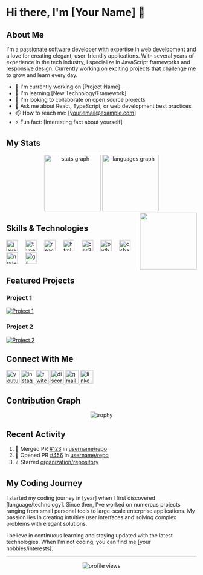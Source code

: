 # Hi there, I'm [Your Name] 👋

## About Me
I'm a passionate software developer with expertise in web development and a love for creating elegant, user-friendly applications. With several years of experience in the tech industry, I specialize in JavaScript frameworks and responsive design. Currently working on exciting projects that challenge me to grow and learn every day.

- 🔭 I'm currently working on [Project Name]
- 🌱 I'm learning [New Technology/Framework]
- 👯 I'm looking to collaborate on open source projects
- 💬 Ask me about React, TypeScript, or web development best practices
- 📫 How to reach me: [your.email@example.com]
- ⚡ Fun fact: [Interesting fact about yourself]

## My Stats
<div align="center">
  <img src="https://github-readme-stats.vercel.app/api?username=maurodesouza&hide_title=false&hide_rank=false&show_icons=true&include_all_commits=true&count_private=true&disable_animations=false&theme=dracula&locale=en&hide_border=false" height="150" alt="stats graph"  />
  <img src="https://github-readme-stats.vercel.app/api/top-langs?username=maurodesouza&locale=en&hide_title=false&layout=compact&card_width=320&langs_count=5&theme=dracula&hide_border=false" height="150" alt="languages graph"  />
</div>

<img align="right" height="150" src="https://i.imgflip.com/65efzo.gif"  />

## Skills & Technologies
<div align="left">
  <img src="https://cdn.jsdelivr.net/gh/devicons/devicon/icons/javascript/javascript-original.svg" height="30" alt="javascript logo"  />
  <img width="12" />
  <img src="https://cdn.jsdelivr.net/gh/devicons/devicon/icons/typescript/typescript-original.svg" height="30" alt="typescript logo"  />
  <img width="12" />
  <img src="https://cdn.jsdelivr.net/gh/devicons/devicon/icons/react/react-original.svg" height="30" alt="react logo"  />
  <img width="12" />
  <img src="https://cdn.jsdelivr.net/gh/devicons/devicon/icons/html5/html5-original.svg" height="30" alt="html5 logo"  />
  <img width="12" />
  <img src="https://cdn.jsdelivr.net/gh/devicons/devicon/icons/css3/css3-original.svg" height="30" alt="css3 logo"  />
  <img width="12" />
  <img src="https://cdn.jsdelivr.net/gh/devicons/devicon/icons/python/python-original.svg" height="30" alt="python logo"  />
  <img width="12" />
  <img src="https://cdn.jsdelivr.net/gh/devicons/devicon/icons/csharp/csharp-original.svg" height="30" alt="csharp logo"  />
  <img width="12" />
  <img src="https://cdn.jsdelivr.net/gh/devicons/devicon/icons/nodejs/nodejs-original.svg" height="30" alt="nodejs logo"  />
  <img width="12" />
  <img src="https://cdn.jsdelivr.net/gh/devicons/devicon/icons/git/git-original.svg" height="30" alt="git logo"  />
</div>

## Featured Projects
### Project 1
[![Project 1](https://github-readme-stats.vercel.app/api/pin/?username=maurodesouza&repo=project-1&theme=dracula)](https://github.com/maurodesouza/project-1)

### Project 2
[![Project 2](https://github-readme-stats.vercel.app/api/pin/?username=maurodesouza&repo=project-2&theme=dracula)](https://github.com/maurodesouza/project-2)

## Connect With Me
<div align="left">
  <a href="https://youtube.com/@yourchannel">
    <img src="https://img.shields.io/static/v1?message=Youtube&logo=youtube&label=&color=FF0000&logoColor=white&labelColor=&style=for-the-badge" height="35" alt="youtube logo"  />
  </a>
  <a href="https://instagram.com/yourhandle">
    <img src="https://img.shields.io/static/v1?message=Instagram&logo=instagram&label=&color=E4405F&logoColor=white&labelColor=&style=for-the-badge" height="35" alt="instagram logo"  />
  </a>
  <a href="https://twitch.tv/youraccount">
    <img src="https://img.shields.io/static/v1?message=Twitch&logo=twitch&label=&color=9146FF&logoColor=white&labelColor=&style=for-the-badge" height="35" alt="twitch logo"  />
  </a>
  <a href="https://discord.gg/yourserver">
    <img src="https://img.shields.io/static/v1?message=Discord&logo=discord&label=&color=7289DA&logoColor=white&labelColor=&style=for-the-badge" height="35" alt="discord logo"  />
  </a>
  <a href="mailto:your.email@example.com">
    <img src="https://img.shields.io/static/v1?message=Gmail&logo=gmail&label=&color=D14836&logoColor=white&labelColor=&style=for-the-badge" height="35" alt="gmail logo"  />
  </a>
  <a href="https://linkedin.com/in/yourprofile">
    <img src="https://img.shields.io/static/v1?message=LinkedIn&logo=linkedin&label=&color=0077B5&logoColor=white&labelColor=&style=for-the-badge" height="35" alt="linkedin logo"  />
  </a>
</div>

## Contribution Graph
<div align="center">
  <img src="https://github-profile-trophy.vercel.app/?username=maurodesouza&theme=dracula&row=2&column=3" alt="trophy" />
</div>

## Recent Activity
<!--START_SECTION:activity-->
1. 🎉 Merged PR [#123](https://github.com/username/repo/pull/123) in [username/repo](https://github.com/username/repo)
2. 💪 Opened PR [#456](https://github.com/username/repo/pull/456) in [username/repo](https://github.com/username/repo)
3. ⭐ Starred [organization/repository](https://github.com/organization/repository)
<!--END_SECTION:activity-->

## My Coding Journey
I started my coding journey in [year] when I first discovered [language/technology]. Since then, I've worked on numerous projects ranging from small personal tools to large-scale enterprise applications. My passion lies in creating intuitive user interfaces and solving complex problems with elegant solutions.

I believe in continuous learning and staying updated with the latest technologies. When I'm not coding, you can find me [your hobbies/interests].

---

<div align="center">
  <img src="https://komarev.com/ghpvc/?username=maurodesouza&label=Profile%20views&color=0e75b6&style=flat" alt="profile views" />
</div>
